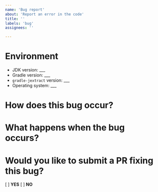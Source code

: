 ```yaml
---
name: 'Bug report'
about: 'Report an error in the code'
title: ''
labels: 'bug'
assignees: ''

---
```


# Environment

  * JDK version: ___
  * Gradle version: ___
  * `gradle-jextract` version: ___
  * Operating system: ___
  
# How does this bug occur?

<!-- REPLACE ME -->

# What happens when the bug occurs?

<!-- REPLACE ME -->

# Would you like to submit a PR fixing this bug?

  <!-- Please check one of the following 
       boxes by inserting an 'x' character -->
  
  [ ] **YES**
  [ ] **NO**
